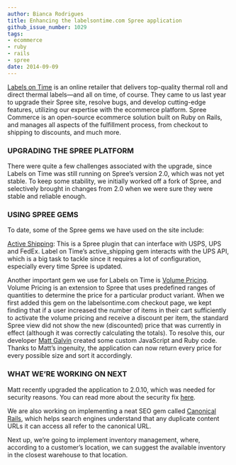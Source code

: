 ```yaml
---
author: Bianca Rodrigues
title: Enhancing the labelsontime.com Spree application
github_issue_number: 1029
tags:
- ecommerce
- ruby
- rails
- spree
date: 2014-09-09
---
```


[Labels on Time](http://www.labelsontime.com) is an online retailer that delivers top-quality thermal roll and direct thermal labels—​and all on time, of course. They came to us last year to upgrade their Spree site, resolve bugs, and develop cutting-edge features, utilizing our expertise with the ecommerce platform. Spree Commerce is an open-source ecommerce solution built on Ruby on Rails, and manages all aspects of the fulfillment process, from checkout to shipping to discounts, and much more.

### UPGRADING THE SPREE PLATFORM

There were quite a few challenges associated with the upgrade, since Labels on Time was still running on Spree’s version 2.0, which was not yet stable. To keep some stability, we initially worked off a fork of Spree, and selectively brought in changes from 2.0 when we were sure they were stable and reliable enough.

### USING SPREE GEMS

To date, some of the Spree gems we have used on the site include:

[Active Shipping](https://github.com/spree-contrib/spree_active_shipping): This is a Spree plugin that can interface with USPS, UPS and FedEx. Label on Time’s active_shipping gem interacts with the UPS API, which is a big task to tackle since it requires a lot of configuration, especially every time Spree is updated.

Another important gem we use for Labels on Time is [Volume Pricing](https://github.com/spree/spree_volume_pricing). Volume Pricing is an extension to Spree that uses predefined ranges of quantities to determine the price for a particular product variant. When we first added this gem on the labelsontime.com checkout page, we kept finding that if a user increased the number of items in their cart sufficiently to activate the volume pricing and receive a discount per item, the standard Spree view did not show the new (discounted) price that was currently in effect (although it was correctly calculating the totals). To resolve this, our developer [Matt Galvin](/blog/authors/matt-galvin) created some custom JavaScript and Ruby code. Thanks to Matt’s ingenuity, the application can now return every price for every possible size and sort it accordingly.

### WHAT WE’RE WORKING ON NEXT

Matt recently upgraded the application to 2.0.10, which was needed for security reasons. You can read more about the security fix [here](https://spreecommerce.org/pages/blog/security-update-spree-2).

We are also working on implementing a neat SEO gem called [Canonical Rails](https://github.com/jumph4x/canonical-rails), which helps search engines understand that any duplicate content URLs it can access all refer to the canonical URL.

Next up, we’re going to implement inventory management, where, according to a customer’s location, we can suggest the available inventory in the closest warehouse to that location.
